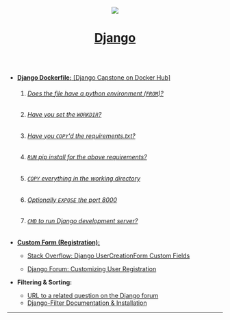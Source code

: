 <p align="center">
      <a href="https://skillicons.dev">
      <img src="https://skillicons.dev/icons?i=django" />
</p>
<h1 align="center">Django</h1>
</br>
</br>

- **Django Dockerfile:** [Django Capstone on Docker Hub]
    1. ######   Does the file have a python environment (`FROM`)?
    2. ######  Have you set the `WORKDIR`?
    3. ######  Have you `COPY`'d the requirements.txt?
    4. ######  `RUN` pip install for the above requirements?
    5. ######  `COPY` everything in the working directory
    6. ######  Optionally `EXPOSE` the port 8000
    7. ######  `CMD` to run Django development server?

- **Custom Form (Registration):**
    - [Stack Overflow: Django UserCreationForm Custom Fields](https://stackoverflow.com/questions/48049498/django-usercreationform-custom-fields#:~:text=You%20don%27t%20need%20to%20define%20fields%20unders%20widgets.%20Define%20them%20as%20static%20at%20class%20level.)

    - [Django Forum: Customizing User Registration](https://forum.djangoproject.com/t/django-user-authentication-customizing-user-registration/23611)


- **Filtering & Sorting:**
    - [URL to a related question on the Django forum](https://forum.djangoproject.com/t/i-want-to-filter-and-sort-in-table/26022/2)
    - [Django-Filter Documentation & Installation](https://pypi.org/project/django-filter/)
---
